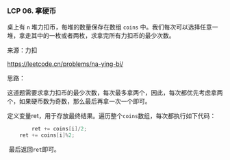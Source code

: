 ### LCP 06. 拿硬币

桌上有 `n` 堆力扣币，每堆的数量保存在数组 `coins` 中。我们每次可以选择任意一堆，拿走其中的一枚或者两枚，求拿完所有力扣币的最少次数。

来源：力扣

https://leetcode.cn/problems/na-ying-bi/



思路：

​	这道题需要求拿力扣币的最少次数，每次最多拿两个，因此，每次都优先考虑拿两个，如果硬币数为奇数，那么最后再拿一次一个即可。

​	定义变量ret，用于存放最终结果。遍历整个`coins`数组，每次都执行如下代码：

```c
		ret += coins[i]/2;
    ret += coins[i]%2;
```

​	最后返回`ret`即可。
